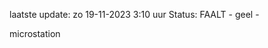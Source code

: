 laatste update: 
zo 19-11-2023  3:10   uur 
Status: FAALT - geel - 
<div class="service Y">microstation</div>